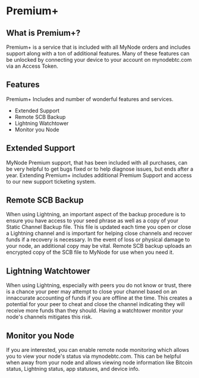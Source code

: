# Premium+

## What is Premium+?
Premium+ is a service that is included with all MyNode orders and includes support along with a ton of additional features. Many of these features can be unlocked by connecting your device to your account on mynodebtc.com via an Access Token.

## Features
Premium+ Includes and number of wonderful features and services.

- Extended Support
- Remote SCB Backup
- Lightning Watchtower
- Monitor you Node

## Extended Support
MyNode Premium support, that has been included with all purchases, can be very helpful to get bugs fixed or to help diagnose issues, but ends after a year. Extending Premium+ includes additional Premium Support and access to our new support ticketing system.

## Remote SCB Backup
When using Lightning, an important aspect of the backup procedure is to ensure you have access to your seed phrase as well as a copy of your Static Channel Backup file. This file is updated each time you open or close a Lightning channel and is important for helping close channels and recover funds if a recovery is necessary. In the event of loss or physical damage to your node, an additional copy may be vital. Remote SCB backup uploads an encrypted copy of the SCB file to MyNode for use when you need it.

## Lightning Watchtower
When using Lightning, especially with peers you do not know or trust, there is a chance your peer may attempt to close your channel based on an innaccurate accounting of funds if you are offline at the time. This creates a potential for your peer to cheat and close the channel indicating they will receive more funds than they should. Having a watchtower monitor your node's channels mitigates this risk.

## Monitor you Node
If you are interested, you can enable remote node monitoring which allows you to view your node's status via mynodebtc.com. This can be helpful when away from your node and allows viewing node information like Bitcoin status, Lightning status, app statuses, and device info.
